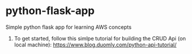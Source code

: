 # python-flask-app
Simple python flask app for learning AWS concepts 

1. To get started, follow this simlpe tutorial for building the CRUD Api (on local machine):
https://www.blog.duomly.com/python-api-tutorial/
